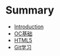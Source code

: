 # Summary

* [Introduction](README.md)
* [OC基础](OC基础/README.md)
* [HTML5](HTML5/README.md)
* [Git学习](Git学习/README.md)

